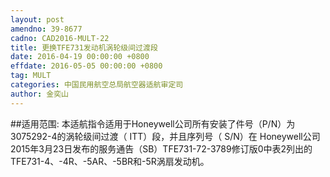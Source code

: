```yaml
---
layout: post
amendno: 39-8677
cadno: CAD2016-MULT-22
title: 更换TFE731发动机涡轮级间过渡段
date: 2016-04-19 00:00:00 +0800
effdate: 2016-05-05 00:00:00 +0800
tag: MULT
categories: 中国民用航空总局航空器适航审定司
author: 金奕山
---
```


##适用范围:
本适航指令适用于Honeywell公司所有安装了件号（P/N）为 3075292-4的涡轮级间过渡（ ITT）段，并且序列号（ S/N）在 Honeywell公司2015年3月23日发布的服务通告（SB）TFE731-72-3789修订版0中表2列出的TFE731-4、-4R、-5AR、-5BR和-5R涡扇发动机。

